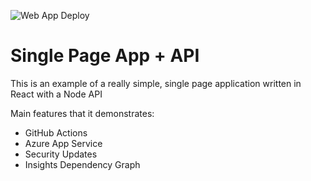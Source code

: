 ![Web App Deploy](https://github.com/jasoncabot-ms/devops-demo-react-app-api/workflows/Build%20and%20deploy%20Node.js%20app%20to%20Azure%20Web%20App%20-%20devopsdemo-simpleapp/badge.svg)

# Single Page App + API

This is an example of a really simple, single page application written in React with a Node API

Main features that it demonstrates:

* GitHub Actions
* Azure App Service
* Security Updates
* Insights Dependency Graph
